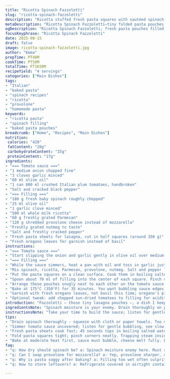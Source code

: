 ```yaml
---
title: "Ricotta Spinach Fazzoletti"
slug: "ricotta-spinach-fazzoletti"
description: "Ricotta stuffed fresh pasta squares with sautéed spinach and fragrant sauce. Uses fresh lasagna sheets cut in half. Sauce slow-simmered with garlic and canned plum tomatoes. Parmesan and mozzarella bring creamy depth. Nutmeg adds warmth. Oven-baked till bubbling, then grilled for golden finish. A fresh take swapping fresh basil for oregano, and mozzarella for provolone for sharper tang. Olive oil drives flavor and leafy spinach moisture needs draining. Pasta tucked like little pouches, folds sealed to trap steam. Watch bubbling sauce edges for doneness. Serve with fresh herbs to brighten."
metaDescription: "Ricotta Spinach Fazzoletti—tiny folded pasta pouches stuffed with cheesy spinach mix and slow-simmered tomato sauce. Bake until bubbly, grill for crisp top."
ogDescription: "Ricotta Spinach Fazzoletti; fresh pasta pouches filled with spinach ricotta blend, simmered tomato sauce, baked to bubbling, finished under grill for browning."
focusKeyphrase: "Ricotta Spinach Fazzoletti"
date: 2025-08-15
draft: false
image: ricotta-spinach-fazzoletti.jpg
author: "Emma"
prepTime: PT40M
cookTime: PT50M
totalTime: PT1H30M
recipeYield: "4 servings"
categories: ["Main Dishes"]
tags:
- "Italian"
- "baked pasta"
- "spinach recipes"
- "ricotta"
- "provolone"
- "homemade pasta"
keywords:
- "ricotta pasta"
- "spinach filling"
- "baked pasta pouches"
breadcrumb: ["Home", "Recipes", "Main Dishes"]
nutrition: 
 calories: "420"
 fatContent: "28g"
 carbohydrateContent: "25g"
 proteinContent: "17g"
ingredients:
- "=== Tomato sauce ==="
- "1 medium onion chopped fine"
- "3 cloves garlic minced"
- "80 ml olive oil"
- "1 can 800 ml crushed Italian plum tomatoes, handbroken"
- "Salt and cracked black pepper"
- "=== Filling ==="
- "180 g fresh baby spinach roughly chopped"
- "25 ml olive oil"
- "1 garlic clove minced"
- "500 ml whole milk ricotta"
- "60 g freshly grated Parmesan"
- "120 g shredded provolone cheese instead of mozzarella"
- "Freshly grated nutmeg to taste"
- "Salt and freshly cracked pepper"
- "Fresh pasta sheets for lasagna, cut in half squares (around 350 g)"
- "Fresh oregano leaves for garnish instead of basil"
instructions:
- "=== Tomato sauce ==="
- "Start slipping the onion and garlic gently in olive oil over medium heat. Wait for translucent softness, not brown but soft. Smell starts to build, that garlicky sweetness. Pour in crushed tomatoes. Don’t rush; simmer uncovered letting bubbles break up and thicken sauce. About 20 minutes – watch reducing edges turn deep red, slightly glossy. Season with salt and pepper. Spread half of this into a rectangular baking dish, roughly 33x23 cm."
- "=== Filling ==="
- "While the sauce simmers, heat a pan with oil and toss in garlic just till fragrant—don’t burn. Chuck spinach in. You want it wilted, dark green but not mush. Shake pan often. Once shriveled, squeeze out excess water—too wet? Will make filling runny and pasta soggy. Let it cool or you’ll scramble the ricotta."
- "Mix spinach, ricotta, Parmesan, provolone, nutmeg. Salt and pepper liberally but taste, cheese adds saltiness—a bit too much kills it. The nutmeg wakes up the cheese, subtle but necessary. Set aside."
- "Put the pasta squares on a clean surface. Cook them in boiling salted water briefly – al dente, around 45 seconds if fresh. Drain and brush or toss lightly with olive oil so they don’t stick. Lay them flat to cool slightly."
- "Spoon about 70 ml of filling into the center of each square. Pinch corners over the top to seal a little pouch; no gaps or filling leaks. Twitch the edges inward, firm but gentle. This keeps the steam inside during baking."
- "Arrange these pouches snugly next to each other on the tomato sauce base. Pour remaining sauce carefully on top so the pasta isn’t disturbed. Sprinkle remaining provolone over everything – don’t skimp here, it melts into pockets creating strings and gratins."
- "Bake at 175°C (350°F) for 35 minutes. You want bubbling sauce edges, golden cheese spots starting. Use broil/grill for 3-5 minutes if cheese isn’t quite browned — watch carefully or burnt cheese bitterness."
- "Garnish with fresh oregano leaves, not basil this time; oregano's piney notes combat the creamy filling well. Serve warm, scraping all that rich bubbling sauce. No leftover sogginess—if soggy, probably overfilled dough or pasta boiled too long."
- "Optional tweak: add chopped sun-dried tomatoes to filling for acidity contrast, or sauté mushrooms with spinach for earthiness. Fresh thyme also works with oregano for garnish."
introduction: "Fazzoletti – those tiny lasagna pouches –, a dish I keep fiddling with. You think it’s just ricotta and spinach. Nope, it’s an orchestration of textures and timing. Fresh pasta is fragile; too long boiling ruins the feel but raw folds won’t cook inside. That’s why a quick dip in boiling water. Sauce needs patience, that full-flavored tomato base becoming thick, like velvet, balancing sweet and sharp garlic. My change to provolone? Added bite over mozzarella’s blandness. Used oregano instead of basil to surprise the palette. Learned years ago on a rushed night, it falls apart if spinach too wet. Drain, press, squeeze. It transforms from soggy mess to tight, flavorful pillows. Baking brings everything together, bubbling cheese sealing the deal."
ingredientsNote: "Spinach moisture is your enemy. Drain thoroughly on paper towels or squeeze with a clean cloth before mixing with cheese. Ricotta varies in water content — if watery, drain it as well to prevent the filling from becoming runny and leaking inside the pasta. Provolone works beautifully for a sharper melt; if unavailable, a blend including mozzarella is fine but expect milder flavor. Fresh oregano is robust, adds pine notes, and holds its flavor after baking better than basil which loses its punch. Don’t skip the nutmeg; it’s subtle but essential, bringing warmth and depth. You can replace canned tomatoes with about 500 ml fresh plum tomatoes, peeled and crushed; it’ll be fresher but needs longer simmer to thicken. Olive oil quality matters — invest in good oil for the sauce, its flavor shines through."
instructionsNote: "Take your time to build the sauce; listen for gentle bubbling and smell the sweetness rising from garlic and onion. The sauce should coat the back of a spoon with thickness noticeable but not paste-like. When wilting the spinach, use medium heat to avoid bitter burnt spots; shaking the pan helps water release evenly. Pasta is the trickiest — fresh sheets cook faster, so watch closely. Use a timer but trust feel; it should be flexible but still hold shape. Folding the fa zzoletti tightly is key — edges sealed to trap steam and filling inside. Baking duration is flexible; the pouches are done when sauce bubbles strongly and cheese melts completely. Broiling adds texture and golden spots — keep a close watch. Garnish fresh just before serving to keep herbs fresh and bright. If you get soggy pasta, your filling was too wet or pasta undercooked. Next time, adjust draining or cooking accordingly."
tips:
- "Drain spinach thoroughly - squeeze with cloth or paper towels. Too much moisture ruins filling. Watery ricotta also runs filling; optionally drain ricotta in cheesecloth a while. No leaks when baking means tight folds."
- "Simmer tomato sauce uncovered; listen for gentle bubbling, see slow thickness forming. Bubbles breaking, sauce gains glossy deep red color. Don’t rush; sauce thinness messes texture in final bake."
- "Fresh pasta sheets cook fast; 45 seconds tops in boiling salted water. Watch timing closely. Drain and brush with olive oil right after so sheets don’t stick or tear. Cool briefly before filling."
- "Fold pasta squares tight; pinch corners neatly. Trapping steam inside is key for juicy pockets. Twitch edges inward gently but firm. Loose seals mean leaks — filling runs out, pasta soggy."
- "Bake at moderate heat first, sauce must bubble, cheese melt fully. Broil last 3-5 mins for golden cheese spots. Watch constantly to prevent burnt bitterness. Oven hot spots uneven—rotate pan if needed."
faq:
- "q: How dry should spinach be? a: Spinach moisture enemy here. Must squeeze hard. Use cloth or towels. Watery spinach breaks filling hold. Drenched leaves add soggy mess. Let spinach cool before mixing cheese to avoid scrambling ricotta."
- "q: Can I swap provolone for mozzarella? a: Yep, provolone sharper, melts stringy. Mozzarella milder but okay. Mixing both works too. For firmer bite add some Parmesan. Keep salt balance in mind since cheeses vary in saltiness."
- "q: Why is pasta soggy after baking? a: Filling too wet often culprit. Or pasta boiled too long. Fresh pasta cooks fast; overboiling weakens it. Drain spinach well, maybe drain ricotta if watery. Also baking time matters—undercooked sauce or pouches cause sogginess."
- "q: How to store leftovers? a: Refrigerate covered in airtight container. Reheat in oven to keep texture crisp—microwave makes pasta soggy. Freeze before baking is option; thaw fully then bake. Sauce separate for softer storage if needed."

---
```

